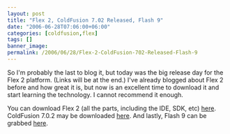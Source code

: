 ```yaml
---
layout: post
title: "Flex 2, ColdFusion 7.02 Released, Flash 9"
date: "2006-06-28T07:06:00+06:00"
categories: [coldfusion,flex]
tags: []
banner_image: 
permalink: /2006/06/28/Flex-2-ColdFusion-702-Released-Flash-9
---
```


So I'm probably the last to blog it, but today was the big release day for the Flex 2 platform. (Links will be at the end.) I've already blogged about Flex 2 before and how great it is, but now is an excellent time to download it and start learning the technology. I cannot recommend it enough. 

You can download Flex 2 (all the parts, including the IDE, SDK, etc) <a href="http://www.adobe.com/cfusion/tdrc/index.cfm?product=flex">here</a>.  
ColdFusion 7.0.2 may be downloaded <a href="http://www.adobe.com/support/coldfusion/downloads_updates.html#mx7">here</a>. And lastly, Flash 9 can be grabbed <a href="http://www.adobe.com/go/getflashplayer">here</a>.